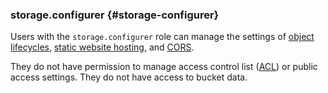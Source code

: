 ### storage.configurer {#storage-configurer}

Users with the `storage.configurer` role can manage the settings of [object lifecycles](../storage/concepts/lifecycles.md), [static website hosting](../storage/concepts/hosting.md), and [CORS](../storage/concepts/cors.md).

They do not have permission to manage access control list ([ACL](../storage/concepts/acl.md)) or public access settings. They do not have access to bucket data.